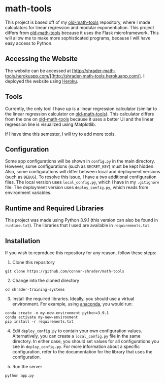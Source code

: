 # math-tools

This project is based off of my [old-math-tools](https://github.com/connor-shrader/old-math-tools) repository, where I made calculators for linear regression and modular exponentiation. This project differs from [old-math-tools](https://github.com/connor-shrader/old-math-tools) because it uses the Flask microframework. This will allow me to make more sophisticated programs, because I will have easy access to Python.

## Accessing the Website

The website can be accessed at [http://shrader-math-tools.herokuapp.com/](http://shrader-math-tools.herokuapp.com/). I deployed the website using [Heroku](https://heroku.com/).

## Tools

Currently, the only tool I have up is a linear regression calculator (similar to the linear regression calculator on [old-math-tools](https://github.com/connor-shrader/old-math-tools)). This calculator differs from the one on [old-math-tools](https://github.com/connor-shrader/old-math-tools) because it uses a better UI and the linear regression line is visualized using Matplotlib.

If I have time this semester, I will try to add more tools.

## Configuration

Some app configurations will be shown in `config.py` in the main directory. However, some configurations (such as `SECRET_KEY`) must be kept hidden. Also, some configurations will differ between local and deployment versions (such as `DEBUG`). To resolve this issue, I have a two additional configuration files. The local version uses `local_config.py`, which I have in my `.gitignore` file. The deployment version uses `deploy_config.py`, which reads from environment variables.

## Runtime and Required Libraries

This project was made using Python 3.9.1 (this version can also be found in `runtime.txt`). The libraries that I used are available in `requirements.txt`.

## Installation

If you wish to reproduce this repository for any reason, follow these steps:

1. Clone this repository

```
git clone https://github.com/connor-shrader/math-tools
```

2. Change into the cloned directory

```
cd shrader-training-systems
```

3. Install the required libraries. Ideally, you should use a virtual environment. For example, using [anaconda](https://www.anaconda.com/), you would run:

```
conda create -n my-new-environment python=3.9.1
conda activate my-new-environment
pip install -r requirements.txt
```

4. Edit `deploy_config.py` to contain your own configuration values. Alternatively, you can create a `local_config.py` file in the same directory. In either case, you should set values for all configurations you see in `deploy_config.py`. For more information about a specific configuration, refer to the documentation for the library that uses the configuration.

5. Run the server

```
python app.py
```
